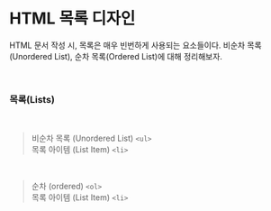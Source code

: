 # HTML 목록 디자인

HTML 문서 작성 시, 목록은 매우 빈번하게 사용되는 요소들이다. 비순차 목록(Unordered List), 순차 목록(Ordered List)에 대해 정리해보자.

<br/>

### 목록(Lists)

<br/>

> 비순차 목록 (Unordered List) `<ul>` <br/> 목록 아이템 (List Item) `<li>`

<br/>

> 순차 (ordered) `<ol>` <br/> 목록 아이템 (List Item) `<li>`
